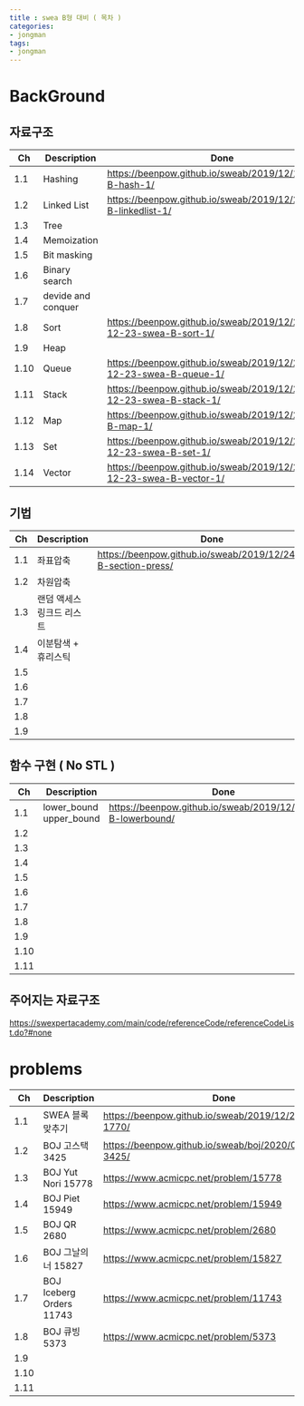 ```yaml
---
title : swea B형 대비 ( 목차 )
categories:
- jongman
tags:
- jongman
---
```



# BackGround

## 자료구조 

|Ch   | Description   |Done|
|-----|---------------|----|
|1.1| Hashing  |<https://beenpow.github.io/sweab/2019/12/18/swea-B-hash-1/>|
|1.2| Linked List |<https://beenpow.github.io/sweab/2019/12/23/swea-B-linkedlist-1/>|
|1.3| Tree  | |
|1.4| Memoization | |
|1.5| Bit masking | |
|1.6| Binary search | |
|1.7| devide and conquer | |
|1.8| Sort |<https://beenpow.github.io/sweab/2019/12/22/2019-12-23-swea-B-sort-1/>|
|1.9| Heap | |
|1.10| Queue|<https://beenpow.github.io/sweab/2019/12/22/2019-12-23-swea-B-queue-1/> |
|1.11| Stack|<https://beenpow.github.io/sweab/2019/12/22/2019-12-23-swea-B-stack-1/> |
|1.12| Map  |<https://beenpow.github.io/sweab/2019/12/23/swea-B-map-1/>|
|1.13| Set  |<https://beenpow.github.io/sweab/2019/12/22/2019-12-23-swea-B-set-1/>|
|1.14|Vector|<https://beenpow.github.io/sweab/2019/12/22/2019-12-23-swea-B-vector-1/>|

## 기법

|Ch  | Description    |Done|
|----|----------------|----|
|1.1 | 좌표압축       |<https://beenpow.github.io/sweab/2019/12/24/swea-B-section-press/>|
|1.2 | 차원압축 | |
|1.3 | 랜덤 액세스 링크드 리스트 | |
|1.4 | 이분탐색 + 휴리스틱| |
|1.5 | | |
|1.6 | | |
|1.7 | | |
|1.8 | | |
|1.9 | | |

## 함수 구현 (  No STL )

|Ch   | Description   |Done|
|-----|---------------|----|
|1.1| lower_bound</br>upper_bound |<https://beenpow.github.io/sweab/2019/12/24/swea-B-lowerbound/> |
|1.2|  | |
|1.3|  | |
|1.4|  | |
|1.5|  | |
|1.6|  | |
|1.7|  | |
|1.8|  | |
|1.9|  | |
|1.10| | |
|1.11| | |

## 주어지는 자료구조

<https://swexpertacademy.com/main/code/referenceCode/referenceCodeList.do?#none>

# problems

|Ch   | Description   |Done|
|-----|---------------|----|
|1.1|SWEA 블록 맞추기|<https://beenpow.github.io/sweab/2019/12/23/swea-B-1770/>|
|1.2|BOJ 고스택 3425|<https://beenpow.github.io/sweab/boj/2020/01/07/BOJ-3425/>||
|1.3|BOJ Yut Nori 15778|<https://www.acmicpc.net/problem/15778>|
|1.4|BOJ Piet 15949  |<https://www.acmicpc.net/problem/15949>|
|1.5|BOJ QR 2680 |<https://www.acmicpc.net/problem/2680>|
|1.6|BOJ 그날의 너 15827  |<https://www.acmicpc.net/problem/15827>|
|1.7|BOJ Iceberg Orders 11743|<https://www.acmicpc.net/problem/11743>|
|1.8|BOJ 큐빙 5373|<https://www.acmicpc.net/problem/5373> |
|1.9|  | |
|1.10| | |
|1.11| | |
